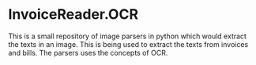 # InvoiceReader.OCR
This is a small repository of image parsers in python which would extract the texts in an image. This is being used to extract the texts from invoices and bills. The parsers uses the concepts of OCR.
